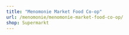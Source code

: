 ```yaml
---
title: "Menomonie Market Food Co-op"
url: /menomonie/menomonie-market-food-co-op/
shop: Supermarkt
---
```

